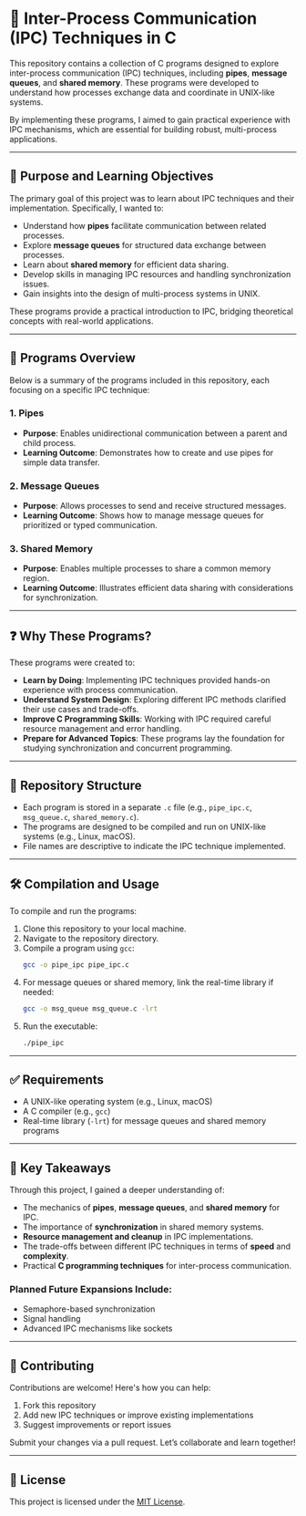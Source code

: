 # 🔄 Inter-Process Communication (IPC) Techniques in C

This repository contains a collection of C programs designed to explore inter-process communication (IPC) techniques, including **pipes**, **message queues**, and **shared memory**. These programs were developed to understand how processes exchange data and coordinate in UNIX-like systems.

By implementing these programs, I aimed to gain practical experience with IPC mechanisms, which are essential for building robust, multi-process applications.

---

## 🎯 Purpose and Learning Objectives

The primary goal of this project was to learn about IPC techniques and their implementation. Specifically, I wanted to:

- Understand how **pipes** facilitate communication between related processes.
- Explore **message queues** for structured data exchange between processes.
- Learn about **shared memory** for efficient data sharing.
- Develop skills in managing IPC resources and handling synchronization issues.
- Gain insights into the design of multi-process systems in UNIX.

These programs provide a practical introduction to IPC, bridging theoretical concepts with real-world applications.

---

## 📂 Programs Overview

Below is a summary of the programs included in this repository, each focusing on a specific IPC technique:

### 1. Pipes

- **Purpose**: Enables unidirectional communication between a parent and child process.  
- **Learning Outcome**: Demonstrates how to create and use pipes for simple data transfer.

### 2. Message Queues

- **Purpose**: Allows processes to send and receive structured messages.  
- **Learning Outcome**: Shows how to manage message queues for prioritized or typed communication.

### 3. Shared Memory

- **Purpose**: Enables multiple processes to share a common memory region.  
- **Learning Outcome**: Illustrates efficient data sharing with considerations for synchronization.

---

## ❓ Why These Programs?

These programs were created to:

- **Learn by Doing**: Implementing IPC techniques provided hands-on experience with process communication.
- **Understand System Design**: Exploring different IPC methods clarified their use cases and trade-offs.
- **Improve C Programming Skills**: Working with IPC required careful resource management and error handling.
- **Prepare for Advanced Topics**: These programs lay the foundation for studying synchronization and concurrent programming.

---

## 📁 Repository Structure

- Each program is stored in a separate `.c` file (e.g., `pipe_ipc.c`, `msg_queue.c`, `shared_memory.c`).
- The programs are designed to be compiled and run on UNIX-like systems (e.g., Linux, macOS).
- File names are descriptive to indicate the IPC technique implemented.

---

## 🛠️ Compilation and Usage

To compile and run the programs:

1. Clone this repository to your local machine.
2. Navigate to the repository directory.
3. Compile a program using `gcc`:
   ```bash
   gcc -o pipe_ipc pipe_ipc.c
    ```
4. For message queues or shared memory, link the real-time library if needed:
    ```bash
    gcc -o msg_queue msg_queue.c -lrt
    ```
5. Run the executable:
    ```bash
    ./pipe_ipc
    ```

---

## ✅ Requirements

- A UNIX-like operating system (e.g., Linux, macOS)
- A C compiler (e.g., `gcc`)
- Real-time library (`-lrt`) for message queues and shared memory programs

---

## 📌 Key Takeaways

Through this project, I gained a deeper understanding of:

- The mechanics of **pipes**, **message queues**, and **shared memory** for IPC.
- The importance of **synchronization** in shared memory systems.
- **Resource management and cleanup** in IPC implementations.
- The trade-offs between different IPC techniques in terms of **speed** and **complexity**.
- Practical **C programming techniques** for inter-process communication.

### Planned Future Expansions Include:

- Semaphore-based synchronization  
- Signal handling  
- Advanced IPC mechanisms like sockets  

---

## 🤝 Contributing

Contributions are welcome! Here's how you can help:

1. Fork this repository  
2. Add new IPC techniques or improve existing implementations  
3. Suggest improvements or report issues  

Submit your changes via a pull request. Let’s collaborate and learn together!

---

## 📝 License

This project is licensed under the [MIT License](LICENSE).
